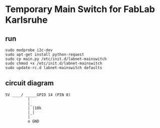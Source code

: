 # Temporary Main Switch for FabLab Karlsruhe
## run
````
sudo modprobe i2c-dev
sudo apt-get install python-request
sudo cp main.py /etc/init.d/labnet-mainswitch
sudo chmod +x /etc/init.d/labnet-mainswitch
sudo update-rc.d labnet-mainswitch defaults

````

## circuit diagram
````
5V ____/ _____GPIO 14 (PIN 8)
          |
          |_
          | |10k
          |_|
          |
          o GND
````
